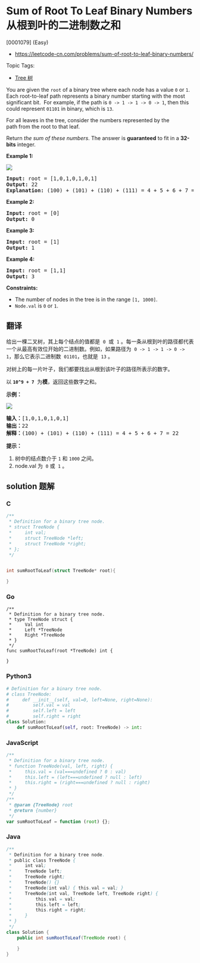 # Sum of Root To Leaf Binary Numbers 从根到叶的二进制数之和

[0001079] (Easy)

- https://leetcode-cn.com/problems/sum-of-root-to-leaf-binary-numbers/

Topic Tags:

- [Tree 树](https://leetcode-cn.com/tag/tree/)

You are given the `root` of a binary tree where each node has a value `0` or `1`.  Each root-to-leaf path represents a binary number starting with the most significant bit.  For example, if the path is `0 -> 1 -> 1 -> 0 -> 1`, then this could represent `01101` in binary, which is `13`.

For all leaves in the tree, consider the numbers represented by the path from the root to that leaf.

Return _the sum of these numbers_. The answer is **guaranteed** to fit in a **32-bits** integer.

**Example 1:**

![](https://assets.leetcode.com/uploads/2019/04/04/sum-of-root-to-leaf-binary-numbers.png)

<pre><strong>Input:</strong> root = [1,0,1,0,1,0,1]
<strong>Output:</strong> 22
<strong>Explanation: </strong>(100) + (101) + (110) + (111) = 4 + 5 + 6 + 7 = 22
</pre>

**Example 2:**

<pre><strong>Input:</strong> root = [0]
<strong>Output:</strong> 0
</pre>

**Example 3:**

<pre><strong>Input:</strong> root = [1]
<strong>Output:</strong> 1
</pre>

**Example 4:**

<pre><strong>Input:</strong> root = [1,1]
<strong>Output:</strong> 3
</pre>

**Constraints:**

- The number of nodes in the tree is in the range `[1, 1000]`.
- `Node.val` is `0` or `1`.

## 翻译

给出一棵二叉树，其上每个结点的值都是  `0`  或  `1` 。每一条从根到叶的路径都代表一个从最高有效位开始的二进制数。例如，如果路径为  `0 -> 1 -> 1 -> 0 -> 1`，那么它表示二进制数  `01101`，也就是  `13` 。

对树上的每一片叶子，我们都要找出从根到该叶子的路径所表示的数字。

以 **`10^9 + 7`**  为**模**，返回这些数字之和。

**示例：**

![](https://assets.leetcode-cn.com/aliyun-lc-upload/uploads/2019/04/05/sum-of-root-to-leaf-binary-numbers.png)

<pre><strong>输入：</strong>[1,0,1,0,1,0,1]
<strong>输出：</strong>22
<strong>解释：</strong>(100) + (101) + (110) + (111) = 4 + 5 + 6 + 7 = 22
</pre>

**提示：**

1.  树中的结点数介于 `1` 和 `1000` 之间。
2.  node.val 为  `0` 或  `1` 。

## solution 题解

### C

```c
/**
 * Definition for a binary tree node.
 * struct TreeNode {
 *     int val;
 *     struct TreeNode *left;
 *     struct TreeNode *right;
 * };
 */


int sumRootToLeaf(struct TreeNode* root){

}
```

### Go

```golang
/**
 * Definition for a binary tree node.
 * type TreeNode struct {
 *     Val int
 *     Left *TreeNode
 *     Right *TreeNode
 * }
 */
func sumRootToLeaf(root *TreeNode) int {

}
```

### Python3

```python
# Definition for a binary tree node.
# class TreeNode:
#     def __init__(self, val=0, left=None, right=None):
#         self.val = val
#         self.left = left
#         self.right = right
class Solution:
    def sumRootToLeaf(self, root: TreeNode) -> int:

```

### JavaScript

```javascript
/**
 * Definition for a binary tree node.
 * function TreeNode(val, left, right) {
 *     this.val = (val===undefined ? 0 : val)
 *     this.left = (left===undefined ? null : left)
 *     this.right = (right===undefined ? null : right)
 * }
 */
/**
 * @param {TreeNode} root
 * @return {number}
 */
var sumRootToLeaf = function (root) {};
```

### Java

```java
/**
 * Definition for a binary tree node.
 * public class TreeNode {
 *     int val;
 *     TreeNode left;
 *     TreeNode right;
 *     TreeNode() {}
 *     TreeNode(int val) { this.val = val; }
 *     TreeNode(int val, TreeNode left, TreeNode right) {
 *         this.val = val;
 *         this.left = left;
 *         this.right = right;
 *     }
 * }
 */
class Solution {
    public int sumRootToLeaf(TreeNode root) {

    }
}
```
